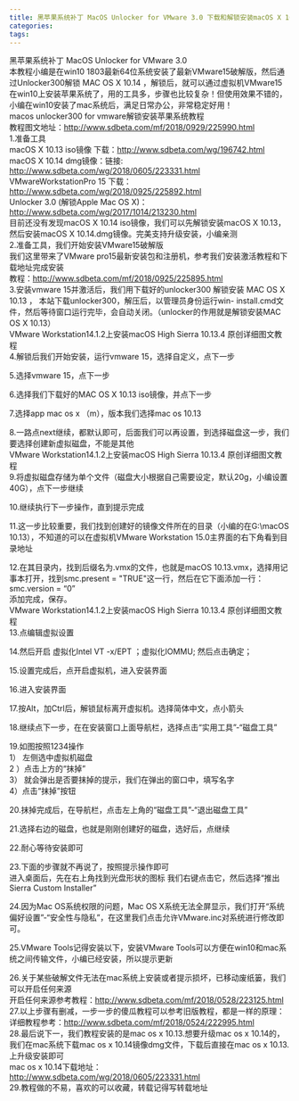 ```yaml
---
title: 黑苹果系统补丁 MacOS Unlocker for VMware 3.0 下载和解锁安装macOS X 10.14图文教程
categories: 
tags: 
---
```

黑苹果系统补丁 MacOS Unlocker for VMware 3.0  
本教程小编是在win10 1803最新64位系统安装了最新VMware15破解版，然后通过Unlocker300解锁 MAC OS X 10.14
，解锁后，就可以通过虚拟机VMware15在win10上安装苹果系统了，用的工具多，步骤也比较复杂！但使用效果不错的，小编在win10安装了mac系统后，满足日常办公，非常稳定好用！  
macos unlocker300 for vmware解锁安装苹果系统教程  
教程图文地址：http://www.sdbeta.com/mf/2018/0929/225990.html  
1.准备工具  
macOS X 10.13 iso镜像 下载：http://www.sdbeta.com/wg/196742.html  
macOS X 10.14 dmg镜像：链接: http://www.sdbeta.com/wg/2018/0605/223331.html  
VMwareWorkstationPro 15 下载：http://www.sdbeta.com/wg/2018/0925/225892.html  
Unlocker 3.0 (解锁Apple Mac OS X)：http://www.sdbeta.com/wg/2017/1014/213230.html  
目前还没有发现macOS X 10.14 iso镜像，我们可以先解锁安装macOS X 10.13，然后安装macOS X
10.14.dmg镜像。完美支持升级安装，小编亲测  
2.准备工具，我们开始安装VMware15破解版  
我们这里带来了VMware pro15最新安装包和注册机，参考我们安装激活教程和下载地址完成安装  
教程：http://www.sdbeta.com/mf/2018/0925/225895.html  
3.安装vmware 15并激活后，我们用下载好的unlocker300 解锁安装 MAC OS X 10.13 ，
本站下载unlocker300，解压后，以管理员身份运行win-
install.cmd文件，然后等待窗口运行完毕，会自动关闭。（unlocker的作用就是解锁安装MAC OS X 10.13）  
VMware Workstation14.1.2上安装macOS High Sierra 10.13.4 原创详细图文教程  
4.解锁后我们开始安装，运行vmware 15，选择自定义，点下一步

5.选择vmware 15，点下一步

6.选择我们下载好的MAC OS X 10.13 iso镜像，并点下一步

7.选择app mac os x （m），版本我们选择mac os 10.13

8.一路点next继续，都默认即可，后面我们可以再设置，到选择磁盘这一步，我们要选择创建新虚拟磁盘，不能是其他  
VMware Workstation14.1.2上安装macOS High Sierra 10.13.4 原创详细图文教程  
9.将虚拟磁盘存储为单个文件（磁盘大小根据自己需要设定，默认20g，小编设置40G），点下一步继续

10.继续执行下一步操作，直到提示完成

11.这一步比较重要，我们找到创建好的镜像文件所在的目录（小编的在G:\macOS 10.13），不知道的可以在虚拟机VMware Workstation
15.0主界面的右下角看到目录地址

12.在其目录内，找到后缀名为.vmx的文件，也就是macOS 10.13.vmx，选择用记事本打开，找到smc.present =
"TRUE"这一行，然后在它下面添加一行：  
smc.version = “0”  
添加完成，保存。  
VMware Workstation14.1.2上安装macOS High Sierra 10.13.4 原创详细图文教程  
13.点编辑虚拟设置

14.然后开启 虚拟化Intel VT -x/EPT ；虚拟化IOMMU; 然后点击确定；

15.设置完成后，点开启虚拟机，进入安装界面

16.进入安装界面

17.按Alt，加Ctrl后，解锁鼠标离开虚拟机。选择简体中文，点小箭头

18.继续点下一步，在在安装窗口上面导航栏，选择点击“实用工具”-“磁盘工具”

19.如图按照1234操作  
1） 左侧选中虚拟机磁盘  
2 ）点击上方的“抹掉”  
3） 就会弹出是否要抹掉的提示，我们在弹出的窗口中，填写名字  
4）点击“抹掉”按钮

20.抹掉完成后，在导航栏，点击左上角的“磁盘工具”-“退出磁盘工具”

21.选择右边的磁盘，也就是刚刚创建好的磁盘，选好后，点继续

22.耐心等待安装即可

23.下面的步骤就不再说了，按照提示操作即可  
进入桌面后，先在右上角找到光盘形状的图标 我们右键点击它，然后选择“推出Sierra Custom Installer”

24.因为Mac OS系统权限的问题，Mac OS
X系统无法全屏显示，我们打开“系统偏好设置”-“安全性与隐私”，在这里我们点击允许VMware.inc对系统进行修改即可。

25.VMware Tools记得安装以下，安装VMware Tools可以方便在win10和mac系统之间传输文件，小编已经安装，所以提示更新

26.关于某些破解文件无法在mac系统上安装或者提示损坏，已移动废纸篓，我们可以开启任何来源  
开启任何来源参考教程：http://www.sdbeta.com/mf/2018/0528/223125.html  
27.以上步骤有删减，一步一步的傻瓜教程可以参考旧版教程，都是一样的原理：  
详细教程参考：http://www.sdbeta.com/mf/2018/0524/222995.html  
28.最后说下一，我们教程安装的是mac os x 10.13.想要升级mac os x 10.14的，我们在mac系统下载mac os x
10.14镜像dmg文件，下载后直接在mac os x 10.13.上升级安装即可  
mac os x 10.14下载地址：http://www.sdbeta.com/wg/2018/0605/223331.html  
29.教程做的不易，喜欢的可以收藏，转载记得写转载地址

